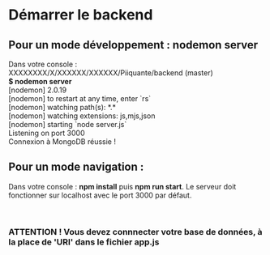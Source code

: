 <h1>Démarrer le backend</h1>

<h2>Pour un mode développement : nodemon server</h2>

<p>Dans votre console :<br>XXXXXXXX/X/XXXXXX/XXXXXX/Piiquante/backend (master)
<br><b>$ nodemon server </b>
<br>[nodemon] 2.0.19
<br>[nodemon] to restart at any time, enter `rs`
<br>[nodemon] watching path(s): *.*
<br>[nodemon] watching extensions: js,mjs,json  
<br>[nodemon] starting `node server.js`
<br>Listening on port 3000
<br>Connexion à MongoDB réussie !</p>


<h2>Pour un mode navigation :</h2>
<p>Dans votre console : <b>npm install</b> puis <b>npm run start</b>. Le serveur doit fonctionner sur localhost avec le port 3000 par défaut. </p>
<br>
<h3><b>ATTENTION ! Vous devez connnecter votre base de données, à la place de 'URI' dans le fichier app.js</h3>
